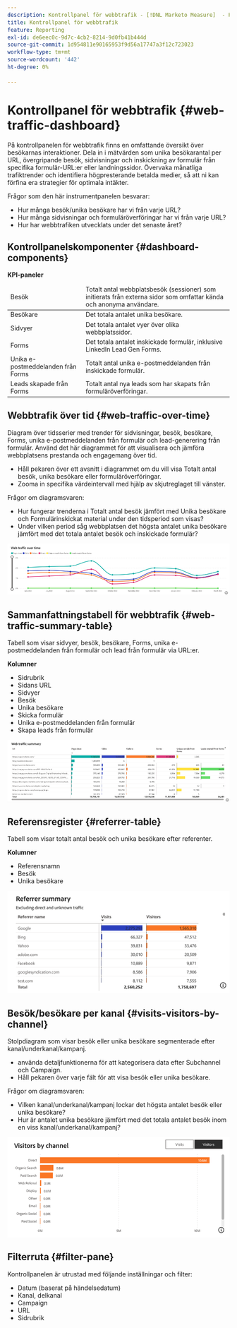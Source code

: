 ```yaml
---
description: Kontrollpanel för webbtrafik - [!DNL Marketo Measure]  - Produkt
title: Kontrollpanel för webbtrafik
feature: Reporting
exl-id: de6eec0c-9d7c-4cb2-8214-9d0fb41b444d
source-git-commit: 1d954811e90165953f9d56a17747a3f12c723023
workflow-type: tm+mt
source-wordcount: '442'
ht-degree: 0%

---
```


# Kontrollpanel för webbtrafik {#web-traffic-dashboard}

På kontrollpanelen för webbtrafik finns en omfattande översikt över besökarnas interaktioner. Dela in i mätvärden som unika besökarantal per URL, övergripande besök, sidvisningar och inskickning av formulär från specifika formulär-URL:er eller landningssidor. Övervaka månatliga trafiktrender och identifiera högpresterande betalda medier, så att ni kan förfina era strategier för optimala intäkter.

Frågor som den här instrumentpanelen besvarar:

* Hur många besök/unika besökare har vi från varje URL?
* Hur många sidvisningar och formuläröverföringar har vi från varje URL?
* Hur har webbtrafiken utvecklats under det senaste året?

## Kontrollpanelskomponenter {#dashboard-components}

**KPI-paneler**

<table>
<thead>
  <tr>
    <td>Besök</td>
    <td>Totalt antal webbplatsbesök (sessioner) som initierats från externa sidor som omfattar kända och anonyma användare.</td>
  </tr>
</thead>
<tbody>
  <tr>
    <td>Besökare</td>
    <td>Det totala antalet unika besökare.</td>
  </tr>
  <tr>
    <td>Sidvyer</td>
    <td>Det totala antalet vyer över olika webbplatssidor.</td>
  </tr>
  <tr>
    <td>Forms</td>
    <td>Det totala antalet inskickade formulär, inklusive LinkedIn Lead Gen Forms.</td>
  </tr>
  <tr>
    <td>Unika e-postmeddelanden från Forms</td>
    <td>Totalt antal unika e-postmeddelanden från inskickade formulär.</td>
  </tr>
  <tr>
    <td>Leads skapade från Forms</td>
    <td>Totalt antal nya leads som har skapats från formuläröverföringar.</td>
  </tr>
</tbody>
</table>

## Webbtrafik över tid {#web-traffic-over-time}

Diagram över tidsserier med trender för sidvisningar, besök, besökare, Forms, unika e-postmeddelanden från formulär och lead-generering från formulär. Använd det här diagrammet för att visualisera och jämföra webbplatsens prestanda och engagemang över tid.

* Håll pekaren över ett avsnitt i diagrammet om du vill visa Totalt antal besök, unika besökare eller formuläröverföringar.
* Zooma in specifika värdeintervall med hjälp av skjutreglaget till vänster.

Frågor om diagramsvaren:

* Hur fungerar trenderna i Totalt antal besök jämfört med Unika besökare och Formulärinskickat material under den tidsperiod som visas?
* Under vilken period såg webbplatsen det högsta antalet unika besökare jämfört med det totala antalet besök och inskickade formulär?

![](assets/web-traffic-dashboard-1.png)

## Sammanfattningstabell för webbtrafik {#web-traffic-summary-table}

Tabell som visar sidvyer, besök, besökare, Forms, unika e-postmeddelanden från formulär och lead från formulär via URL:er.

**Kolumner**

* Sidrubrik
* Sidans URL
* Sidvyer
* Besök
* Unika besökare
* Skicka formulär
* Unika e-postmeddelanden från formulär
* Skapa leads från formulär

![](assets/web-traffic-dashboard-2.png)

## Referensregister {#referrer-table}

Tabell som visar totalt antal besök och unika besökare efter referenter.

**Kolumner**

* Referensnamn
* Besök
* Unika besökare

![](assets/web-traffic-dashboard-3.png)

## Besök/besökare per kanal {#visits-visitors-by-channel}

Stolpdiagram som visar besök eller unika besökare segmenterade efter kanal/underkanal/kampanj.

* använda detaljfunktionerna för att kategorisera data efter Subchannel och Campaign.
* Håll pekaren över varje fält för att visa besök eller unika besökare.

Frågor om diagramsvaren:

* Vilken kanal/underkanal/kampanj lockar det högsta antalet besök eller unika besökare?
* Hur är antalet unika besökare jämfört med det totala antalet besök inom en viss kanal/underkanal/kampanj?

![](assets/web-traffic-dashboard-4.png)

## Filterruta {#filter-pane}

Kontrollpanelen är utrustad med följande inställningar och filter:

* Datum (baserat på händelsedatum)
* Kanal, delkanal
* Campaign
* URL
* Sidrubrik
